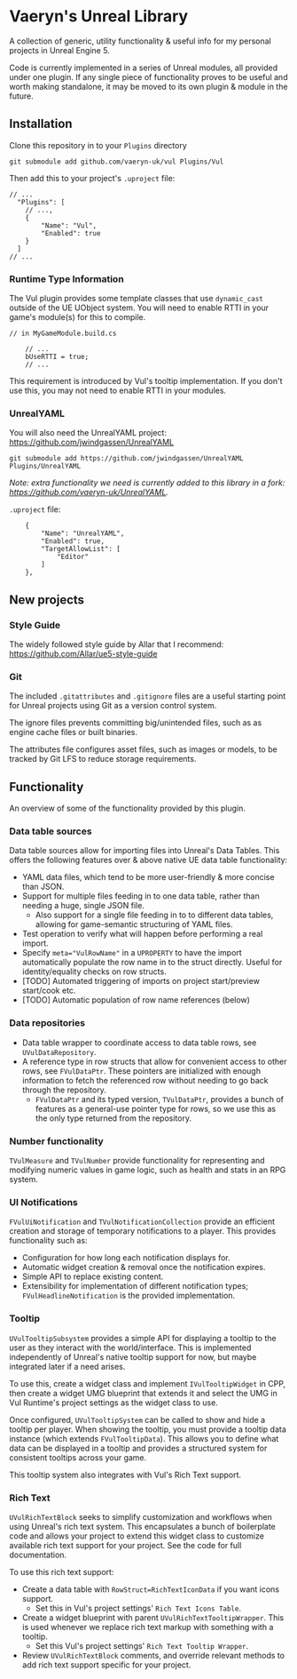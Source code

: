 # Vaeryn's Unreal Library

A collection of generic, utility functionality & useful info for my personal projects in Unreal Engine 5.

Code is currently implemented in a series of Unreal modules, all provided under one plugin.
If any single piece of functionality proves to be useful and worth making standalone, it may
be moved to its own plugin & module in the future.

## Installation

Clone this repository in to your `Plugins` directory

```
git submodule add github.com/vaeryn-uk/vul Plugins/Vul
```

Then add this to your project's `.uproject` file:

```
// ...
  "Plugins": [
    // ...,
    {
        "Name": "Vul",
        "Enabled": true
    }
  ]
// ...
```

### Runtime Type Information

The Vul plugin provides some template classes that use `dynamic_cast` outside of the UE UObject system.
You will need to enable RTTI in your game's module(s) for this to compile.

```
// in MyGameModule.build.cs

    // ...
    bUseRTTI = true;
    // ...
```

This requirement is introduced by Vul's tooltip implementation. If you don't use this, you may not need
to enable RTTI in your modules.

### UnrealYAML

You will also need the UnrealYAML project: https://github.com/jwindgassen/UnrealYAML

```
git submodule add https://github.com/jwindgassen/UnrealYAML Plugins/UnrealYAML
```

_Note: extra functionality we need is currently added to this library in 
a fork: https://github.com/vaeryn-uk/UnrealYAML._

`.uproject` file:

```
    {
        "Name": "UnrealYAML",
        "Enabled": true,
        "TargetAllowList": [
            "Editor"
        ]
    },
```

## New projects

### Style Guide

The widely followed style guide by Allar that I recommend: https://github.com/Allar/ue5-style-guide

### Git

The included `.gitattributes` and `.gitignore` files are a useful starting point for Unreal projects using Git as a version control system.

The ignore files prevents committing big/unintended files, such as as engine cache files or built binaries.

The attributes file configures asset files, such as images or models, to be tracked by Git LFS to reduce storage requirements.

## Functionality

An overview of some of the functionality provided by this plugin.

### Data table sources

Data table sources allow for importing files into Unreal's Data Tables. This offers the following
features over & above native UE data table functionality:

* YAML data files, which tend to be more user-friendly & more concise than JSON.
* Support for multiple files feeding in to one data table, rather than needing a huge, single JSON file.
  * Also support for a single file feeding in to to different data tables, allowing for game-semantic structuring
    of YAML files.
* Test operation to verify what will happen before performing a real import.
* Specify `meta="VulRowName"` in a `UPROPERTY` to have the import automatically populate the row name
  in to the struct directly. Useful for identity/equality checks on row structs.
* [TODO] Automated triggering of imports on project start/preview start/cook etc.
* [TODO] Automatic population of row name references (below)

### Data repositories

* Data table wrapper to coordinate access to data table rows, see `UVulDataRepository`.
* A reference type in row structs that allow for convenient access to other rows, see `FVulDataPtr`.
  These pointers are initialized with enough information to fetch the referenced row without needing
  to go back through the repository.
  * `FVulDataPtr` and its typed version, `TVulDataPtr`, provides a bunch of features as a general-use
    pointer type for rows, so we use this as the only type returned from the repository.

### Number functionality

`TVulMeasure` and `TVulNumber` provide functionality for representing and modifying numeric
values in game logic, such as health and stats in an RPG system.

### UI Notifications

`FVulUiNotification` and `TVulNotificationCollection` provide an efficient creation and storage
of temporary notifications to a player. This provides functionality such as:
* Configuration for how long each notification displays for.
* Automatic widget creation & removal once the notification expires.
* Simple API to replace existing content.
* Extensibility for implementation of different notification types; `FVulHeadlineNotification` is
  the provided implementation.

### Tooltip

`UVulTooltipSubsystem` provides a simple API for displaying a tooltip to the user as they interact
with the world/interface. This is implemented independently of Unreal's native tooltip support for now,
but maybe integrated later if a need arises.

To use this, create a widget class and implement `IVulTooltipWidget` in CPP, then create
a widget UMG blueprint that extends it and select the UMG in Vul Runtime's project settings as the
widget class to use.

Once configured, `UVulTooltipSystem` can be called to show and hide a tooltip per player. When
showing the tooltip, you must provide a tooltip data instance (which extends `FVulTooltipData`).
This allows you to define what data can be displayed in a tooltip and provides a structured system
for consistent tooltips across your game.

This tooltip system also integrates with Vul's Rich Text support.

### Rich Text

`UVulRichTextBlock` seeks to simplify customization and workflows when using Unreal's rich text system.
This encapsulates a bunch of boilerplate code and allows your project to extend this widget class
to customize available rich text support for your project. See the code for full documentation.

To use this rich text support:

- Create a data table with `RowStruct=RichTextIconData` if you want icons support.
  - Set this in Vul's project settings' `Rich Text Icons Table`.
- Create a widget blueprint with parent `UVulRichTextTooltipWrapper`. This is used whenever
  we replace rich text markup with something with a tooltip.
  - Set this Vul's project settings' `Rich Text Tooltip Wrapper`.
- Review `UVulRichTextBlock` comments, and override relevant methods to add rich text support
  specific for your project.